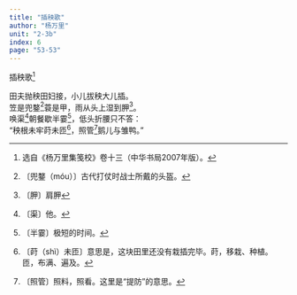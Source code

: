```yaml
---
title: "插秧歌"
author: "杨万里"
unit: "2-3b"
index: 6
page: "53-53"
---
```


插秧歌[^1-i]

田夫抛秧田妇接，小儿拔秧大儿插。  
笠是兜鍪[^1-j]蓑是甲，雨从头上湿到胛[^1-k]。  
唤渠[^1-l]朝餐歇半霎[^1-m]，低头折腰只不答：  
“秧根未牢莳未匝[^1-n]，照管[^1-o]鹅儿与雏鸭。”  

[^1-i]:  选自《杨万里集笺校》卷十三（中华书局2007年版）。
[^1-j]:  〔兜鍪（móu）〕古代打仗时战士所戴的头盔。
[^1-k]:  〔胛〕肩胛
[^1-l]:  〔渠〕他。
[^1-m]:  〔半霎〕极短的时间。
[^1-n]:  〔莳（shì）未匝〕意思是，这块田里还没有栽插完毕。莳，移栽、种植。匝，布满、遍及。
[^1-o]:  〔照管〕照料，照看。这里是“提防”的意思。
